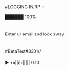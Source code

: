 #LOGGING IN/RP ◌

██████ 100%

#
Enter ur email and look away
#





#BetaTest#3301//

▶︎ •၊၊||၊|။||||| 0:10
